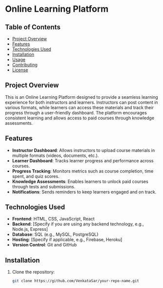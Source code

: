 # Online Learning Platform

## Table of Contents
- [Project Overview](#project-overview)
- [Features](#features)
- [Technologies Used](#technologies-used)
- [Installation](#installation)
- [Usage](#usage)
- [Contributing](#contributing)
- [License](#license)

## Project Overview
This is an Online Learning Platform designed to provide a seamless learning experience for both instructors and learners. Instructors can post content in various formats, while learners can access these materials and track their progress through a user-friendly dashboard. The platform encourages consistent learning and allows access to paid courses through knowledge assessments.

## Features
- **Instructor Dashboard**: Allows instructors to upload course materials in multiple formats (videos, documents, etc.).
- **Learner Dashboard**: Tracks learner progress and performance across courses.
- **Progress Tracking**: Monitors metrics such as course completion, time spent, and quiz scores.
- **Knowledge Assessments**: Enables learners to unlock paid courses through tests and submissions.
- **Notifications**: Sends reminders to keep learners engaged and on track.

## Technologies Used
- **Frontend**: HTML, CSS, JavaScript, React
- **Backend**: [Specify if you are using any backend technology, e.g., Node.js, Express]
- **Database**: SQL (e.g., MySQL, PostgreSQL)
- **Hosting**: [Specify if applicable, e.g., Firebase, Heroku]
- **Version Control**: Git and GitHub

## Installation
1. Clone the repository:
   ```bash
   git clone https://github.com/VenkataSar/your-repo-name.git
